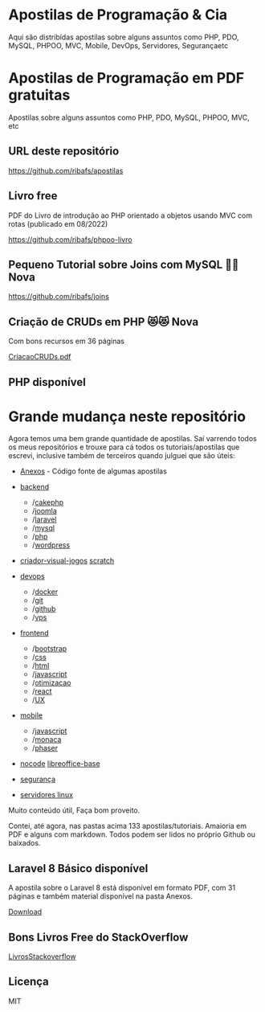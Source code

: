 
# Apostilas de Programação & Cia

Aqui são distribídas apostilas sobre alguns assuntos como PHP, PDO, MySQL, PHPOO, MVC, Mobile, DevOps, Servidores, Segurançaetc

# Apostilas de Programação em PDF gratuitas

Apostilas sobre alguns assuntos como PHP, PDO, MySQL, PHPOO, MVC, etc

## URL deste repositório

https://github.com/ribafs/apostilas

## Livro free

PDF do Livro de introdução ao PHP orientado a objetos usando MVC com rotas (publicado em 08/2022)

https://github.com/ribafs/phpoo-livro

## Pequeno Tutorial sobre Joins com MySQL 🌈💖 Nova

https://github.com/ribafs/joins

## Criação de CRUDs em PHP 😻😻 Nova
Com bons recursos em 36 páginas

[CriacaoCRUDs.pdf](CriacaoCRUDs.pdf)

## PHP disponível

# Grande mudança neste repositório

Agora temos uma bem grande quantidade de apostilas. Saí varrendo todos os meus repositórios e trouxe para cá todos os tutoriais/apostilas que escrevi, inclusive também de terceiros quando julguei que são úteis:

- [Anexos](Anexos) - Código fonte de algumas apostilas

- [backend](backend)
    - /[cakephp](backend/cakephp)
    - /[joomla](backend/joomla)
    - /[laravel](backend/laravel)
    - /[mysql](backend/mysql)
    - /[php](backend/php)
    - /[wordpress](backend/wordpress)

- [criador-visual-jogos](criador-visual-jogos)
    [scratch](criador-visual-jogos/scratch)

- [devops](devops)
    - /[docker](devops/docker)
    - /[git](devops/git)
    - /[github](devops/github)
    - /[vps](devops/vps)

- [frontend](frontend)
    - /[bootstrap](frontendbootstrap)
    - /[css](frontend/css)
    - /[html](frontend/html)
    - /[javascript](frontend/js)
    - /[otimizacao](frontend/otimizacao)
    - /[react](frontend/react)
    - /[UX](frontend/ux)

- [mobile](mobile)
    - /[javascript](mobile/js)
    - /[monaca](mobile/monaca)
    - /[phaser](mobile/phaser)

- [nocode](nocode)
    [libreoffice-base](nocode/CriandoAplicativoSemCodigo.pdf)

- [segurança](seguranca)

- [servidores linux](servidores)

Muito conteúdo útil, Faça bom proveito.

Contei, até agora, nas pastas acima 133 apostilas/tutoriais. Amaioria em PDF e alguns com markdown. Todos podem ser lidos no próprio Github ou baixados.

## Laravel 8 Básico disponível

A apostila sobre o Laravel 8 está disponível em formato PDF, com 31 páginas e também material disponível na pasta Anexos.

[Download](Laravel8Apostila.pdf)

## Bons Livros Free do StackOverflow

[LivrosStackoverflow](LivrosStackoverflow.md)

## Licença

MIT

